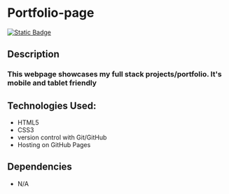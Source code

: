 # Portfolio-page
[![Static Badge](https://img.shields.io/badge/Open%20webpage-blue)](https://sofoniaselala.github.io/Portfolio-page/)
## Description
### This webpage showcases my full stack projects/portfolio. It's mobile and tablet friendly
## Technologies Used:
 * HTML5
 * CSS3
 * version control with Git/GitHub
 * Hosting on GitHub Pages
## Dependencies
 * N/A
